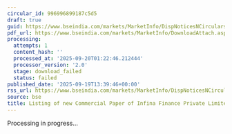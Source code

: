 ```yaml
---
circular_id: 996996899187c5d5
draft: true
guid: https://www.bseindia.com/markets/MarketInfo/DispNoticesNCirculars.aspx?Noticeid={AF566C81-12C9-47D4-8D02-35E3A8CF766C}&noticeno=20250919-37&dt=09/19/2025&icount=37&totcount=44&flag=0
pdf_url: https://www.bseindia.com/markets/MarketInfo/DownloadAttach.aspx?id=20250919-37&attachedId=
processing:
  attempts: 1
  content_hash: ''
  processed_at: '2025-09-20T01:22:46.212444'
  processor_version: '2.0'
  stage: download_failed
  status: failed
published_date: '2025-09-19T13:39:46+00:00'
rss_url: https://www.bseindia.com/markets/MarketInfo/DispNoticesNCirculars.aspx?Noticeid={AF566C81-12C9-47D4-8D02-35E3A8CF766C}&noticeno=20250919-37&dt=09/19/2025&icount=37&totcount=44&flag=0
source: bse
title: Listing of new Commercial Paper of Infina Finance Private Limited
---
```


Processing in progress...